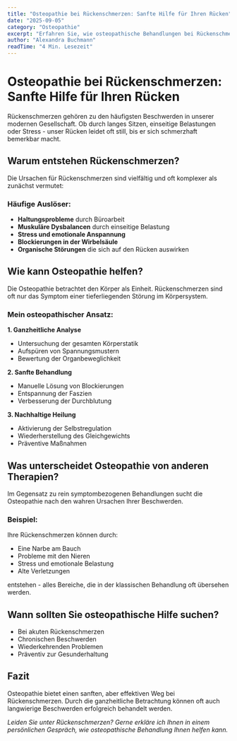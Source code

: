 ```yaml
---
title: "Osteopathie bei Rückenschmerzen: Sanfte Hilfe für Ihren Rücken"
date: "2025-09-05"
category: "Osteopathie"
excerpt: "Erfahren Sie, wie osteopathische Behandlungen bei Rückenschmerzen helfen können und warum ein ganzheitlicher Ansatz oft erfolgreicher ist als reine Symptombehandlung."
author: "Alexandra Buchmann"
readTime: "4 Min. Lesezeit"
---
```


# Osteopathie bei Rückenschmerzen: Sanfte Hilfe für Ihren Rücken

Rückenschmerzen gehören zu den häufigsten Beschwerden in unserer modernen Gesellschaft. Ob durch langes Sitzen, einseitige Belastungen oder Stress - unser Rücken leidet oft still, bis er sich schmerzhaft bemerkbar macht.

## Warum entstehen Rückenschmerzen?

Die Ursachen für Rückenschmerzen sind vielfältig und oft komplexer als zunächst vermutet:

### Häufige Auslöser:
- **Haltungsprobleme** durch Büroarbeit
- **Muskuläre Dysbalancen** durch einseitige Belastung
- **Stress und emotionale Anspannung**
- **Blockierungen in der Wirbelsäule**
- **Organische Störungen** die sich auf den Rücken auswirken

## Wie kann Osteopathie helfen?

Die Osteopathie betrachtet den Körper als Einheit. Rückenschmerzen sind oft nur das Symptom einer tieferliegenden Störung im Körpersystem.

### Mein osteopathischer Ansatz:

**1. Ganzheitliche Analyse**
- Untersuchung der gesamten Körperstatik
- Aufspüren von Spannungsmustern
- Bewertung der Organbeweglichkeit

**2. Sanfte Behandlung**
- Manuelle Lösung von Blockierungen
- Entspannung der Faszien
- Verbesserung der Durchblutung

**3. Nachhaltige Heilung**
- Aktivierung der Selbstregulation
- Wiederherstellung des Gleichgewichts
- Präventive Maßnahmen

## Was unterscheidet Osteopathie von anderen Therapien?

Im Gegensatz zu rein symptombezogenen Behandlungen sucht die Osteopathie nach den wahren Ursachen Ihrer Beschwerden.

### Beispiel:
Ihre Rückenschmerzen können durch:
- Eine Narbe am Bauch
- Probleme mit den Nieren  
- Stress und emotionale Belastung
- Alte Verletzungen

entstehen - alles Bereiche, die in der klassischen Behandlung oft übersehen werden.

## Wann sollten Sie osteopathische Hilfe suchen?

- Bei akuten Rückenschmerzen
- Chronischen Beschwerden
- Wiederkehrenden Problemen
- Präventiv zur Gesunderhaltung

## Fazit

Osteopathie bietet einen sanften, aber effektiven Weg bei Rückenschmerzen. Durch die ganzheitliche Betrachtung können oft auch langwierige Beschwerden erfolgreich behandelt werden.

*Leiden Sie unter Rückenschmerzen? Gerne erkläre ich Ihnen in einem persönlichen Gespräch, wie osteopathische Behandlung Ihnen helfen kann.*

